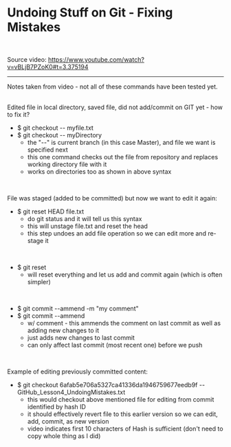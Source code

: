 
# Undoing Stuff on Git - Fixing Mistakes
<br/>

Source video: https://www.youtube.com/watch?v=vBLjB7PZoK0#t=3.375194

----
Notes taken from video - not all of these commands have been tested yet.
<br/>
<br/>

Edited file in local directory, saved file, did not add/commit on GIT yet - how to fix it?
- \$ git checkout -- myfile.txt
- \$ git checkout -- myDirectory
  - the "--" is current branch (in this case Master), and file we want is specified next
  - this one command checks out the file from repository and replaces working directory file with it
  - works on directories too as shown in above syntax
<br/>

File was staged (added to be committed) but now we want to edit it again:
- \$ git reset HEAD file.txt
  - do git status and it will tell us this syntax
  - this will unstage file.txt and reset the head 
  - this step undoes an add file operation so we can edit more and re-stage it
<br/>

- \$ git reset
  - will reset everything and let us add and commit again (which is often simpler)
<br/>

- \$ git commit --ammend -m "my comment"
- \$ git commit --ammend
  - w/ comment - this ammends the comment on last commit as well as adding new changes to it
  - just adds new changes to last commit
  - can only affect last commit (most recent one) before we push
<br/>

Example of editing previously committed content:  
- \$ git checkout 6afab5e706a5327ca41336da1946759677eedb9f -- GitHub_Lesson4_UndoingMistakes.txt
  - this would checkout above mentioned file for editing from commit identified by hash ID
  - it should effectively revert file to this earlier version so we can edit, add, commit, as new version
  - video indicates first 10 characters of Hash is sufficient (don't need to copy whole thing as I did)
<br/>
